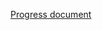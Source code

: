 [Progress document](https://docs.google.com/spreadsheets/d/1V_j22sfRdFV1LUknJUuXbON_nbOOvvZ9jK3OFC0JGC8/edit?usp=sharing)